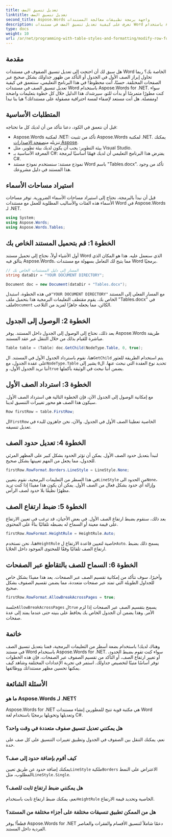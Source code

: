 ```yaml
---
title: تعديل تنسيق الصف
linktitle: تعديل تنسيق الصف
second_title: Aspose.Words واجهة برمجة تطبيقات معالجة المستندات
description: تعرف على كيفية تعديل تنسيق الصف في مستندات Word باستخدام Aspose.Words لـ .NET من خلال دليلنا التفصيلي خطوة بخطوة. مثالية للمطورين من جميع المستويات.
type: docs
weight: 10
url: /ar/net/programming-with-table-styles-and-formatting/modify-row-formatting/
---
```

## مقدمة

هل سبق لك أن احتجت إلى تعديل تنسيق الصفوف في مستندات Word الخاصة بك؟ ربما تحاول إبراز الصف الأول في الجدول أو التأكد من ظهور جداولك بشكل صحيح عبر الصفحات المختلفة. حسنًا، أنت محظوظ! في هذا البرنامج التعليمي، سنتعمق في كيفية تعديل تنسيق الصف في مستندات Word باستخدام Aspose.Words for .NET. سواء كنت مطورًا متمرسًا أو بدأت للتو، سيرشدك هذا الدليل خلال كل خطوة بتعليمات واضحة ومفصلة. هل أنت مستعد لإضفاء لمسة احترافية مصقولة على مستنداتك؟ هيا بنا نبدأ!

## المتطلبات الأساسية

قبل أن نتعمق في الكود، دعنا نتأكد من أن لديك كل ما تحتاجه:

- Aspose.Words لمكتبة .NET: تأكد من تثبيت Aspose.Words لمكتبة .NET. يمكنك تنزيله من[صفحة الإصدارات Aspose](https://releases.aspose.com/words/net/).
- بيئة التطوير: يجب أن يكون لديك بيئة تطوير، مثل Visual Studio.
- المعرفة الأساسية بـ C#: يفترض هذا البرنامج التعليمي أن لديك فهمًا أساسيًا لبرمجة C#.
- نموذج مستند: سنستخدم نموذج مستند Word باسم "Tables.docx". تأكد من وجود هذا المستند في دليل مشروعك.

## استيراد مساحات الأسماء

قبل أن نبدأ بالبرمجة، نحتاج إلى استيراد مساحات الأسماء الضرورية. توفر مساحات الأسماء هذه الفئات والأساليب المطلوبة للعمل مع مستندات Word في Aspose.Words لـ .NET.

```csharp
using System;
using Aspose.Words;
using Aspose.Words.Tables;
```

## الخطوة 1: قم بتحميل المستند الخاص بك

أول الأشياء أولاً، نحتاج إلى تحميل مستند Word الذي سنعمل عليه. هذا هو المكان الذي يتألق فيه Aspose.Words، مما يتيح لك التعامل بسهولة مع مستندات Word برمجيًا.

```csharp
// المسار إلى دليل المستندات الخاص بك
string dataDir = "YOUR DOCUMENT DIRECTORY";

Document doc = new Document(dataDir + "Tables.docx");
```

 في هذه الخطوة، استبدل`"YOUR DOCUMENT DIRECTORY"` مع المسار الفعلي إلى المستند الخاص بك. يقوم مقتطف التعليمات البرمجية هذا بتحميل ملف "Tables.docx" في ملف`Document` الكائن، مما يجعله جاهزًا لمزيد من التلاعب.

## الخطوة 2: الوصول إلى الجدول

بعد ذلك، نحتاج إلى الوصول إلى الجدول داخل المستند. يوفر Aspose.Words طريقة مباشرة للقيام بذلك من خلال التنقل عبر عقد المستند.

```csharp
Table table = (Table) doc.GetChild(NodeType.Table, 0, true);
```

هنا، نقوم باسترداد الجدول الأول في المستند. ال`GetChild` يتم استخدام الطريقة للعثور على عقدة الجدول، مع`NodeType.Table` تحديد نوع العقدة التي نبحث عنها. ال`0` يشير إلى أننا نريد الجدول الأول، و`true` يضمن أننا نبحث في الوثيقة بأكملها.

## الخطوة 3: استرداد الصف الأول

مع إمكانية الوصول إلى الجدول الآن، فإن الخطوة التالية هي استرداد الصف الأول. سيكون هذا الصف هو محور تغييرات التنسيق لدينا.

```csharp
Row firstRow = table.FirstRow;
```

 ال`FirstRow` الخاصية تعطينا الصف الأول في الجدول. والآن، نحن جاهزون للبدء في تعديل تنسيقه.

## الخطوة 4: تعديل حدود الصف

لنبدأ بتعديل حدود الصف الأول. يمكن أن تؤثر الحدود بشكل كبير على المظهر المرئي للجدول، مما يجعل من المهم تعيينها بشكل صحيح.

```csharp
firstRow.RowFormat.Borders.LineStyle = LineStyle.None;
```

 في هذا السطر من التعليمات البرمجية، نقوم بتعيين`LineStyle` من الحدود الى`None`، وإزالة أي حدود بشكل فعال من الصف الأول. يمكن أن يكون هذا مفيدًا إذا كنت تريد مظهرًا نظيفًا بلا حدود لصف الرأس.

## الخطوة 5: ضبط ارتفاع الصف

بعد ذلك، سنقوم بضبط ارتفاع الصف الأول. في بعض الأحيان، قد ترغب في تعيين الارتفاع على قيمة معينة أو السماح له بضبطه تلقائيًا بناءً على المحتوى.

```csharp
firstRow.RowFormat.HeightRule = HeightRule.Auto;
```

 هنا، نحن نستخدم`HeightRule` خاصية لتعيين قاعدة الارتفاع ل`Auto`. يسمح ذلك بضبط ارتفاع الصف تلقائيًا وفقًا للمحتوى الموجود داخل الخلايا.

## الخطوة 6: السماح للصف بالتقاطع عبر الصفحات

وأخيرًا، سوف نتأكد من إمكانية تقسيم الصف عبر الصفحات. يعد هذا مفيدًا بشكل خاص للجداول الطويلة التي تمتد عبر صفحات متعددة، مما يضمن تقسيم الصفوف بشكل صحيح.

```csharp
firstRow.RowFormat.AllowBreakAcrossPages = true;
```

 جلسة`AllowBreakAcrossPages` ل`true` يسمح بتقسيم الصف عبر الصفحات إذا لزم الأمر. وهذا يضمن أن الجدول الخاص بك يحافظ على بنيته حتى عندما يمتد إلى عدة صفحات.

## خاتمة

وهناك لديك! باستخدام بضعة أسطر من التعليمات البرمجية، قمنا بتعديل تنسيق الصف في مستند Word باستخدام Aspose.Words for .NET. سواء كنت تقوم بضبط الحدود، أو تغيير ارتفاع الصف، أو التأكد من تقسيم الصفوف عبر الصفحات، فإن هذه الخطوات توفر أساسًا متينًا لتخصيص جداولك. استمر في تجربة الإعدادات المختلفة وشاهد كيف يمكنها تحسين مظهر مستنداتك ووظائفها.

## الأسئلة الشائعة

### ما هو Aspose.Words لـ .NET؟
Aspose.Words for .NET هي مكتبة قوية تتيح للمطورين إنشاء مستندات Word وتعديلها وتحويلها برمجيًا باستخدام لغة C#.

### هل يمكنني تعديل تنسيق صفوف متعددة في وقت واحد؟
نعم، يمكنك التنقل بين الصفوف في الجدول وتطبيق تغييرات التنسيق على كل صف على حدة.

### كيف أقوم بإضافة حدود إلى صف؟
 يمكنك إضافة حدود عن طريق تعيين`LineStyle` ملكية`Borders` الاعتراض على النمط المطلوب، مثل`LineStyle.Single`.

### هل يمكنني ضبط ارتفاع ثابت للصف؟
 نعم، يمكنك ضبط ارتفاع ثابت باستخدام`HeightRule` الخاصية وتحديد قيمة الارتفاع.

### هل من الممكن تطبيق تنسيقات مختلفة على أجزاء مختلفة من المستند؟
قطعاً! يوفر Aspose.Words for .NET دعمًا شاملاً لتنسيق الأقسام والفقرات والعناصر الفردية داخل المستند.